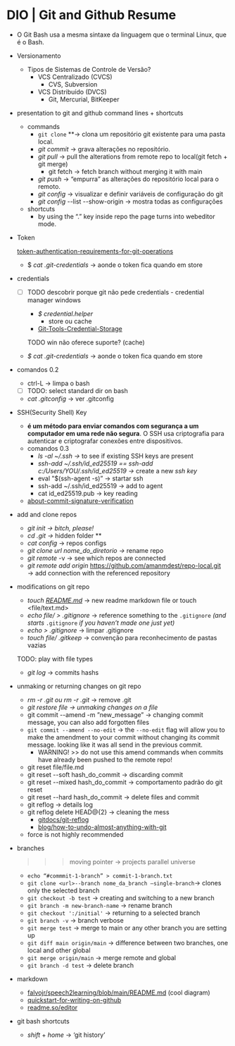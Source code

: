 # DIO | Git and Github Resume

- O Git Bash usa a mesma sintaxe da linguagem que o terminal Linux, que é o Bash.
- Versionamento
    - Tipos de Sistemas de Controle de Versão?
        - VCS Centralizado (CVCS)
            - CVS, Subversion
        - VCS Distribuído (DVCS)
            - Git, Mercurial, BitKeeper
- presentation to git and github command lines + shortcuts
    - commands
        - `git clone` **→ clona um repositório git existente para uma pasta local.
        - *git commit* → grava alterações no repositório.
        - *git pull* → pull the alterations from remote repo to local(git fetch + git merge)
            - git fetch → fetch branch without merging it with main
        - *git push* → “empurra” as alterações do repositório local para o remoto.
        - *git config* → visualizar e definir variáveis de configuração do git
        - *git config* --list --show-origin → mostra todas as configurações
    - shortcuts
        - by using the “.” key inside repo the page turns into webeditor mode.
- Token
    
    [token-authentication-requirements-for-git-operations](https://github.blog/2020-12-15-token-authentication-requirements-for-git-operations/)
    
    - $ *cat .git-credentials* → aonde o token fica quando em store
- credentials
    - [ ]  TODO descobrir porque git não pede credentials - credential manager windows
        - *$ credential.helper*
            - store ou cache
        - [Git-Tools-Credential-Storage](https://git-scm.com/book/en/v2/Git-Tools-Credential-Storage)
        
        TODO win não oferece suporte? (cache)
        
    - *$ cat .git-credentials* → aonde o token fica quando em store
- comandos 0.2
    - ctrl-L → limpa o bash
    - [ ]  TODO: select standard dir on bash
    - *cat .gitconfig* → ver .gitconfig
- SSH(Security Shell) Key
    - **é um método para enviar comandos com segurança a um computador em uma rede não segura**. O SSH usa criptografia para autenticar e criptografar conexões entre dispositivos.
    - comandos 0.3
        - *ls -al ~/.ssh →* to see if existing SSH keys are present
        - *ssh-add ~/.ssh/id_ed25519 == ssh-add c:/Users/YOU/.ssh/id_ed25519 →* create a new *ssh key*
        - eval "$(ssh-agent -s)” → startar ssh
        - ssh-add ~/.ssh/id_ed25519 → add to agent
        - cat id_ed25519.pub → key reading
    - [about-commit-signature-verification](https://docs.github.com/en/authentication/managing-commit-signature-verification/about-commit-signature-verification)
- add and clone repos
    - *git init → bitch, please!*
    - *cd .git →* hidden folder  **
    - *cat config* → repos configs
    - *git clone url nome_do_diretorio →* rename repo
    - *git remote* -v → see which repos are connected
    - *git remote add origin* https://github.com/amanmdest/repo-local.git → add connection with the referenced repository
- modifications on git repo
    - *touch [README.md](http://readme.md/)* → new readme markdown file or touch <file/text.md>
    - *echo file/ > .gitignore* → reference something to the `.gitignore` *(and starts* `.gitignore` *if you haven’t made one just yet)*
    - *echo > .gitignore* → limpar .gitignore
    - *touch file/ .gitkeep* → convenção para reconhecimento de pastas vazias
    
    TODO: play with file types 
    
    - *git log* → commits hashs
- unmaking or returning changes on git repo
    - *rm -r .git ou rm -r .git* → remove .git
    - *git restore file → unmaking changes on a file*
    - git commit --amend -m ”new_message” → changing commit message, you can also add forgotten files
    - `git commit --amend --no-edit` → the `--no-edit` flag will allow you to make the amendment to your commit without changing its commit message. looking like it was all send in the previous commit.
        - WARNING! >> do not use this amend commands when commits have already been pushed to the remote repo!
    - git reset file/file.md
    - git reset --soft hash_do_commit → discarding commit
    - git reset --mixed hash_do_commit → comportamento padrão do git reset
    - git reset --hard hash_do_commit → delete files and commit
    - git reflog → details log
    - git reflog delete HEAD@{2} → cleaning the mess
        - [gitdocs/git-reflog](https://git-scm.com/docs/git-reflog#:~:text=The%20%22delete%22%20subcommand%20deletes%20single,a%20ref%20has%20a%20reflog)
        - [blog/how-to-undo-almost-anything-with-git](https://github.blog/2015-06-08-how-to-undo-almost-anything-with-git/)
    - force is not highly recommended
- branches
    
    >>> moving pointer → projects parallel universe
    
    - `echo “#commmit-1-branch” > commit-1-branch.txt`
    - `git clone <url>--branch nome_da_branch —single-branch`→  clones only the selected branch
    - `git checkout -b test` → creating and switching to a new branch
    - `git branch -m new-branch-name` → rename branch
    - `git checkout ':/initial'` → returning to a selected branch
    - `git branch -v` → branch verbose
    - `git merge test` → merge to main or any other branch you are setting up
    - `git diff main origin/main` → difference between two branches, one local and other global
    - `git merge origin/main` → merge remote and global
    - `git branch -d test` → delete branch
- markdown
    - [falvojr/speech2learning/blob/main/README.md](https://github.com/falvojr/speech2learning/blob/main/README.md) (cool diagram)
    - [quickstart-for-writing-on-github](https://docs.github.com/en/get-started/writing-on-github/getting-started-with-writing-and-formatting-on-github/quickstart-for-writing-on-github)
    - [readme.so/editor](https://readme.so/editor)
- git bash shortcuts
    - *shift* + *home* → ‘git history’
